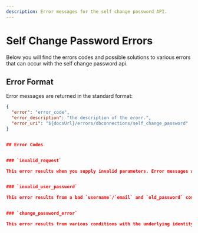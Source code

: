 ```yaml
---
description: Error messages for the self change password API.
---
```


# Self Change Password Errors
Below you will find the errors codes and possible solutions to various errors that can occur with the self change password api.

## Error Format
Error messages are returned in the standard format:

```json
{
  "error": "error_code",
  "error_description": "the description of the erorr.",
  "error_uri": "${docsUrl}/errors/dbconnections/self_change_password"
}


## Error Codes


### `invalid_request`

This error results when you supply invalid parameters. Error messages will describe the issue such as a required parameter or invalid format.


### `invalid_user_password`

This error results from a bad `username`/`email` and `old_password` combination being sent. Retry the request with the correct username and `old_password`.


### `change_password_error`

This error results from various conditions with the underlying identity provider. Generally, this results when you are using a custom database and have not implimented the change password script.